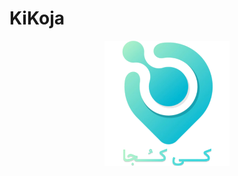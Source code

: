 # KiKoja

<p align="center">
  <img src="https://github.com/mohammadhashemii/KiKoja/blob/master/src/main/images/icon-kikoja.png" width="200" height="200">	
</p>